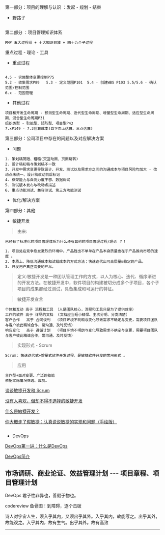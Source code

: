 第一部分：项目的理解与认识  ：发起 - 规划 - 结束

* 野路子

```

```

第二部分 ：项目管理知识体系

```
PMP 五大过程组 + 十大知识领域 + 四十九个子过程
```


重点过程 - 理论 - 工具

* 重点过程

```

4.5 - 实施整体变更控制P75
5.2 - 收集需求P89   5.3 - 定义范围P101  5.4 - 创建WBS P103 5.5/5.6 - 确认范围/控制范围
6.x - 范围管理

```

* 其他过程

```
项目和开发生命周期 - 预测型生命周期、迭代型生命周期、增量型生命周期、适应型生命周期、混合型生命周期P31
组织类型 - 职能型、矩阵型、项目型P43
7.xP149 - 7.2估算成本(自下而上估算、三点估算)

```



第三部分：公司项目中存在的问题以及对应解决方案

* 问题

```
1. 策划稿简陋、粗糙(交互动画、页面跳转)
2. 设计稿初稿与策划稿不一致
3. 开发中需求变更导致设计、开发、测试以及需求方之间的沟通成本与项目风险均加大 - 改动点未统一、设计稿改动前后标记
4. 框架能力与自测力度不够、数据调试
5. 测试版本发布与改动点描述
6. 重点功能测试、兼容测试、第三方功能测试

```

* 优化/解决方案



第四部分：其他

* 敏捷开发

> 由来:

```
已经有了标准化的项目管理体系为什么还有其他的项目管理过程/理论 ？！

1. 项目处在竞争愈发激烈的环境中，产品胜出不单单在产品本身质量也在于产品推向市场的速度 。
2. 本质上，降低沟通成本和试错成本的方式方法；快速迭代出可高质量&稳定的产品。
3. 开发用户真正需要的产品。

```

> 定义:敏捷开发是一种团队管理工作的方式，以人为核心、迭代、循序渐进的开发方法。在敏捷开发中，软件项目的构建被切分成多个子项目，各个子项目的成果都经过测试，具备集成和可运行的特征。

> 敏捷开发宣言

```
个体和互动 高于 流程和工具 （人是团队核心，流程和工具只是为了提供效率）
工作的软件 高于 详尽的文档  (文档应当短小精悍、主次分明、分类清楚)
客户合作   高于 合同谈判   (项目环境不明朗与变化导致需求不确定与变更，需要项目团队与客户彼此精诚合作，常沟通、及时反馈)
响应变化   高于 遵循计划   (项目环境不明朗与变化导致需求不确定与变更，需要项目团队与客户彼此精诚合作，常沟通、及时反馈)

```

> 实现形式 - Scrum

```
Scrum: 快速迭代式+增量式软件开发过程，是敏捷软件开发的常用形式 。

```

> 应用

```
合作型+面对变更、广泛的技能
依据实际情况筛选、裁剪。

```


[谈谈敏捷开发和 Scrum ](https://zhuanlan.zhihu.com/p/20122762)

[没有人喜欢，但却不得不选择的敏捷开发](https://baijiahao.baidu.com/s?id=1616110980727375967&wfr=spider&for=pc)

[什么是敏捷开发？](https://baijiahao.baidu.com/s?id=1597788206566112487&wfr=spider&for=pc)

[你大概走了假敏捷：认真说说敏捷的实现和问题（手绘版）](https://blog.csdn.net/qq_37887728/article/details/70934931)
```

```

* DevOps

[DevOps第一讲：什么是DevOps](https://baijiahao.baidu.com/s?id=1573635716121912&wfr=spider&for=pc)

[DevOps简介](https://www.cnblogs.com/liufei1983/p/7152013.html)


市场调研、商业论证、效益管理计划 --- 项目章程、项目管理计划
--------------------------

DevOps 君子性非异也，善假于物也。

codereview
鱼骨图！到障碍，逐个击破

诗人对宇宙人生，须入乎其内，又须出乎其外。入乎其内，故能写之。出乎其外，故能观之。入乎其内，故有生气。出乎其外，故有高致

--------------------------
